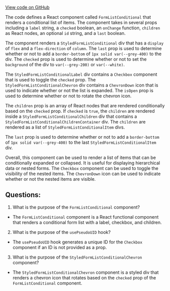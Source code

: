 [View code on GitHub](https://github.com/technologiestiftung/kulturdaten-frontend/blob/master/components/FormList/FormListConditional.tsx)

The code defines a React component called `FormListConditional` that renders a conditional list of items. The component takes in several props including a `label` string, a `checked` boolean, an `onChange` function, `children` as React nodes, an optional `id` string, and a `last` boolean. 

The component renders a `StyledFormListConditional` div that has a `display` of `flex` and a `flex-direction` of `column`. The `last` prop is used to determine whether or not to add a `border-bottom` of `1px solid var(--grey-400)` to the div. The `checked` prop is used to determine whether or not to set the `background` of the div to `var(--grey-200)` or `var(--white)`.

The `StyledFormListConditionalLabel` div contains a `Checkbox` component that is used to toggle the `checked` prop. The `StyledFormListConditionalChevron` div contains a `ChevronDown` icon that is used to indicate whether or not the list is expanded. The `isOpen` prop is used to determine whether or not to rotate the chevron icon.

The `children` prop is an array of React nodes that are rendered conditionally based on the `checked` prop. If `checked` is `true`, the `children` are rendered inside a `StyledFormListConditionalChildren` div that contains a `StyledFormListConditionalChildrenContainer` div. The `children` are rendered as a list of `StyledFormListConditionalItem` divs. 

The `last` prop is used to determine whether or not to add a `border-bottom` of `1px solid var(--grey-400)` to the last `StyledFormListConditionalItem` div.

Overall, this component can be used to render a list of items that can be conditionally expanded or collapsed. It is useful for displaying hierarchical data or nested forms. The `Checkbox` component can be used to toggle the visibility of the nested items. The `ChevronDown` icon can be used to indicate whether or not the nested items are visible.
## Questions: 
 1. What is the purpose of the `FormListConditional` component?
- The `FormListConditional` component is a React functional component that renders a conditional form list with a label, checkbox, and children.

2. What is the purpose of the `usePseudoUID` hook?
- The `usePseudoUID` hook generates a unique ID for the `Checkbox` component if an ID is not provided as a prop.

3. What is the purpose of the `StyledFormListConditionalChevron` component?
- The `StyledFormListConditionalChevron` component is a styled div that renders a chevron icon that rotates based on the `checked` prop of the `FormListConditional` component.